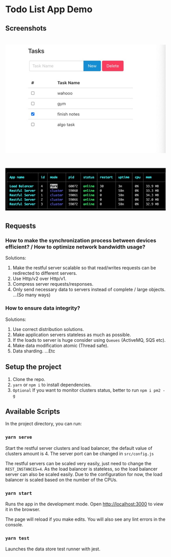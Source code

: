 # Todo List App Demo

## Screenshots
# ![APP](https://raw.githubusercontent.com/kevincantstop/todo-demo/main/screenshot-app.jpg)
# ![APP](https://raw.githubusercontent.com/kevincantstop/todo-demo/main/screenshot-pm2.jpg)

## Requests

### How to make the synchronization process between devices efficient? / How to optimize network bandwidth usage?
Solutions:
1. Make the restful server scalable so that read/writes requests can be redirected to different servers.
2. Use Http/v2 over Http/v1.
3. Compress server requests/responses.
4. Only send necessary data to servers instead of complete / large objects.
...(So many ways)

### How to ensure data integrity?
Solutions:
1. Use correct distribution solutions.
2. Make application servers stateless as much as possible.
3. If the loads to server is huge consider using `Queues` (ActiveMQ, SQS etc).
4. Make data modification atomic (Thread safe).
5. Data sharding.
...Etc

## Setup the project
1. Clone the repo.
2. `yarn` or `npm i` to install dependencies.
3. `Optional` If you want to monitor clusters status, better to run `npm i pm2 -g`

## Available Scripts
In the project directory, you can run:

### `yarn serve`
Start the restful server clusters and load balancer, the default value of clusters amount is 4.
The server port can be changed in `src/config.js`

The restful servers can be scaled very easily, just need to change the `REST_INSTANCES=4`.
As the load balancer is stateless, so the load balancer server can also be scaled easily.
Due to the configuration for now, the load balancer is scaled based on the number of the CPUs.

### `yarn start`

Runs the app in the development mode.
Open [http://localhost:3000](http://localhost:3000) to view it in the browser.

The page will reload if you make edits.
You will also see any lint errors in the console.

### `yarn test`

Launches the data store test runner with jest.